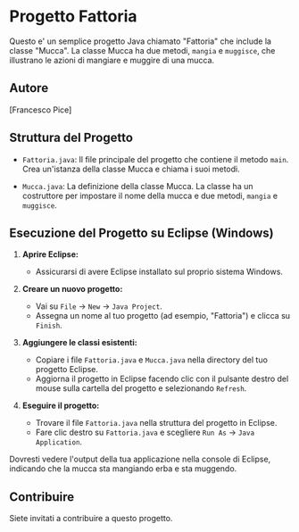 # Progetto Fattoria

Questo e' un semplice progetto Java chiamato "Fattoria" che include la classe "Mucca". La classe Mucca ha due metodi, `mangia` e `muggisce`, che illustrano le azioni di mangiare e muggire di una mucca.

## Autore

[Francesco Pice]


## Struttura del Progetto

- `Fattoria.java`: Il file principale del progetto che contiene il metodo `main`. Crea un'istanza della classe Mucca e chiama i suoi metodi.

- `Mucca.java`: La definizione della classe Mucca. La classe ha un costruttore per impostare il nome della mucca e due metodi, `mangia` e `muggisce`.

## Esecuzione del Progetto su Eclipse (Windows)

1. **Aprire Eclipse:**
   - Assicurarsi di avere Eclipse installato sul proprio sistema Windows.

2. **Creare un nuovo progetto:**
   - Vai su `File` -> `New` -> `Java Project`.
   - Assegna un nome al tuo progetto (ad esempio, "Fattoria") e clicca su `Finish`.

3. **Aggiungere le classi esistenti:**
   - Copiare i file `Fattoria.java` e `Mucca.java` nella directory del tuo progetto Eclipse.
   - Aggiorna il progetto in Eclipse facendo clic con il pulsante destro del mouse sulla cartella del progetto e selezionando `Refresh`.

4. **Eseguire il progetto:**
   - Trovare il file `Fattoria.java` nella struttura del progetto in Eclipse.
   - Fare clic destro su `Fattoria.java` e scegliere `Run As` -> `Java Application`.

Dovresti vedere l'output della tua applicazione nella console di Eclipse, indicando che la mucca sta mangiando erba e sta muggendo.

## Contribuire

Siete invitati a contribuire a questo progetto. 
